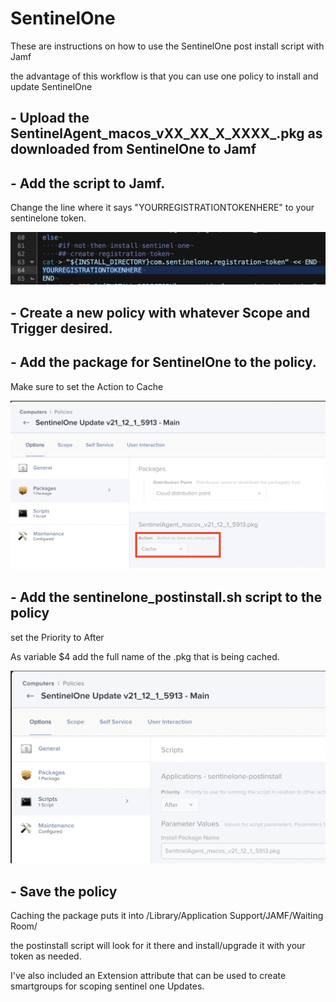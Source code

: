 # SentinelOne

These are instructions on how to use the SentinelOne post install script with Jamf

the advantage of this workflow is that you can use one policy to install and update SentinelOne

## - Upload the SentinelAgent_macos_vXX_XX_X_XXXX_.pkg as downloaded from SentinelOne to Jamf

## - Add the script to Jamf. 
Change the line where it says "YOURREGISTRATIONTOKENHERE" to your sentinelone token.

![SentinelOne Token](https://github.com/theadamcraig/jamf-scripts/blob/master/SentinelOne/SentinelOne_registration_token.png)

## - Create a new policy with whatever Scope and Trigger desired.

## - Add the package for SentinelOne to the policy. 

Make sure to set the Action to Cache

![SentinelOne Package Cache](https://github.com/theadamcraig/jamf-scripts/blob/master/SentinelOne/SentinelOne_Policy_Packages.png)

## - Add the sentinelone_postinstall.sh script to the policy

set the Priority to After

As variable $4 add the full name of the .pkg that is being cached.

![SentinelOne Script](https://github.com/theadamcraig/jamf-scripts/blob/master/SentinelOne/SentinelOne_Policy_Scripts.png)

## - Save the policy

Caching the package puts it into /Library/Application Support/JAMF/Waiting Room/

the postinstall script will look for it there and install/upgrade it with your token as needed.

I've also included an Extension attribute that can be used to create smartgroups for scoping sentinel one Updates.
